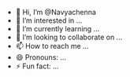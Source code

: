 - 👋 Hi, I’m @Navyachenna
- 👀 I’m interested in ...
- 🌱 I’m currently learning ...
- 💞️ I’m looking to collaborate on ...
- 📫 How to reach me ...
- 😄 Pronouns: ...
- ⚡ Fun fact: ...

<!---
Navyachenna/Navyachenna is a ✨ special ✨ repository because its `README.md` (this file) appears on your GitHub profile.
You can click the Preview link to take a look at your changes.
--->
